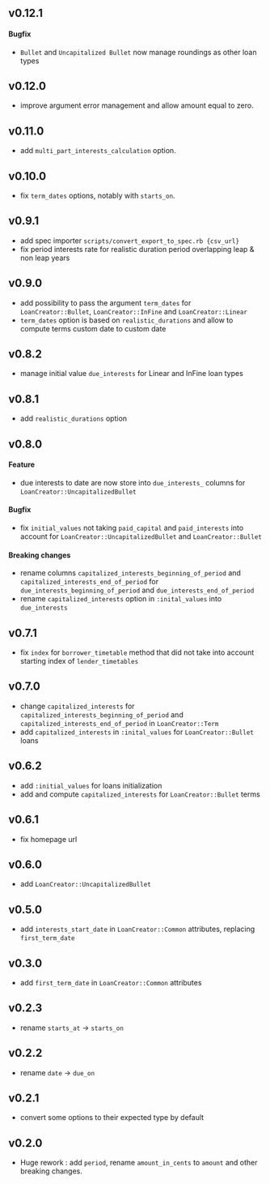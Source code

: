 v0.12.1
-------------------------
#### Bugfix
- `Bullet` and `Uncapitalized Bullet` now manage roundings as other loan types

v0.12.0
-------------------------
- improve argument error management and allow amount equal to zero.

v0.11.0
-------------------------
- add `multi_part_interests_calculation` option.

v0.10.0
-------------------------
- fix `term_dates` options, notably with `starts_on`.

v0.9.1
-------------------------
- add spec importer `scripts/convert_export_to_spec.rb {csv_url}`
- fix period interests rate for realistic duration period overlapping leap & non leap years

v0.9.0
-------------------------
- add possibility to pass the argument `term_dates` for `LoanCreator::Bullet`, `LoanCreator::InFine` and `LoanCreator::Linear`
- `term_dates` option is based on `realistic_durations` and allow to compute terms custom date to custom date

v0.8.2
-------------------------

- manage initial value `due_interests` for Linear and InFine loan types

v0.8.1
-------------------------
- add `realistic_durations` option

v0.8.0
-------------------------

#### Feature
- due interests to date are now store into `due_interests_` columns for `LoanCreator::UncapitalizedBullet`

#### Bugfix
- fix `initial_values` not taking `paid_capital` and `paid_interests` into account for `LoanCreator::UncapitalizedBullet`
  and `LoanCreator::Bullet`

#### Breaking changes
- rename columns `capitalized_interests_beginning_of_period` and `capitalized_interests_end_of_period` for
  `due_interests_beginning_of_period` and `due_interests_end_of_period`
- rename `capitalized_interests` option in `:inital_values` into `due_interests`


v0.7.1
-------------------------

- fix `index` for `borrower_timetable` method that did not take into account starting index of `lender_timetables`

v0.7.0
-------------------------

- change `capitalized_interests` for `capitalized_interests_beginning_of_period`
  and `capitalized_interests_end_of_period` in `LoanCreator::Term`
- add `capitalized_interests` in `:inital_values` for `LoanCreator::Bullet` loans

v0.6.2
-------------------------

- add `:initial_values` for loans initialization
- add and compute `capitalized_interests` for `LoanCreator::Bullet` terms

v0.6.1
-------------------------

- fix homepage url

v0.6.0
-------------------------

- add `LoanCreator::UncapitalizedBullet`

v0.5.0
-------------------------

- add `interests_start_date` in `LoanCreator::Common` attributes, replacing `first_term_date`

v0.3.0
-------------------------

- add `first_term_date` in `LoanCreator::Common` attributes

v0.2.3
-------------------------

- rename `starts_at` -> `starts_on`

v0.2.2
-------------------------

- rename `date` -> `due_on`

v0.2.1
-------------------------

- convert some options to their expected type by default

v0.2.0
-------------------------

- Huge rework : add `period`, rename `amount_in_cents` to `amount` and other breaking changes.
